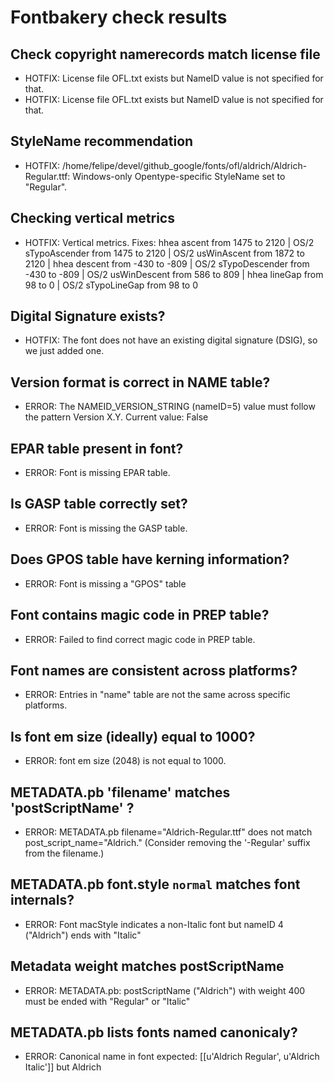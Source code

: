 # Fontbakery check results
## Check copyright namerecords match license file
* HOTFIX: License file OFL.txt exists but NameID value is not specified for that.
* HOTFIX: License file OFL.txt exists but NameID value is not specified for that.

## StyleName recommendation
* HOTFIX: /home/felipe/devel/github_google/fonts/ofl/aldrich/Aldrich-Regular.ttf: Windows-only Opentype-specific StyleName set to "Regular".

## Checking vertical metrics
* HOTFIX: Vertical metrics. Fixes: hhea ascent from 1475 to 2120 | OS/2 sTypoAscender from 1475 to 2120 | OS/2 usWinAscent from 1872 to 2120 | hhea descent from -430 to -809 | OS/2 sTypoDescender from -430 to -809 | OS/2 usWinDescent from 586 to 809 | hhea lineGap from 98 to 0 | OS/2 sTypoLineGap from 98 to 0

## Digital Signature exists?
* HOTFIX: The font does not have an existing digital signature (DSIG), so we just added one.

## Version format is correct in NAME table?
* ERROR: The NAMEID_VERSION_STRING (nameID=5) value must follow the pattern Version X.Y. Current value: False

## EPAR table present in font?
* ERROR: Font is missing EPAR table.

## Is GASP table correctly set?
* ERROR: Font is missing the GASP table.

## Does GPOS table have kerning information?
* ERROR: Font is missing a "GPOS" table

## Font contains magic code in PREP table?
* ERROR: Failed to find correct magic code in PREP table.

## Font names are consistent across platforms?
* ERROR: Entries in "name" table are not the same across specific platforms.

## Is font em size (ideally) equal to 1000?
* ERROR: font em size (2048) is not equal to 1000.

## METADATA.pb 'filename' matches 'postScriptName' ?
* ERROR: METADATA.pb filename="Aldrich-Regular.ttf" does not match post_script_name="Aldrich." (Consider removing the '-Regular' suffix from the filename.)

## METADATA.pb font.style `normal` matches font internals?
* ERROR: Font macStyle indicates a non-Italic font but nameID 4 ("Aldrich") ends with "Italic"

## Metadata weight matches postScriptName
* ERROR: METADATA.pb: postScriptName ("Aldrich") with weight 400 must be ended with "Regular" or "Italic"

## METADATA.pb lists fonts named canonicaly?
* ERROR: Canonical name in font expected: [[u'Aldrich Regular', u'Aldrich Italic']] but Aldrich

